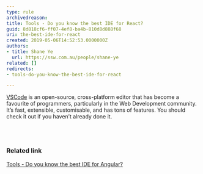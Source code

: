```yaml
---
type: rule
archivedreason: 
title: Tools - Do you know the best IDE for React?
guid: 8d818cf6-ff07-4ef8-ba4b-810d8d888f68
uri: the-best-ide-for-react
created: 2019-05-06T14:52:53.0000000Z
authors:
- title: Shane Ye
  url: https://ssw.com.au/people/shane-ye
related: []
redirects:
- tools-do-you-know-the-best-ide-for-react

---
```



<p class="ssw15-rteElement-P"><a href="https&#58;//code.visualstudio.com/">VSCode​</a>&#160;is an open-source, cross-platform editor that has become a favourite of programmers, particularly in the Web Development community. It’s fast, extensible, customisable, and has tons of features. You should check it out if you haven’t already done it.​​<br></p>
<br><excerpt class='endintro'></excerpt><br>
<h3 class="ssw15-rteElement-H3">Related link​<br></h3><p><a href=/how-to-get-your-machine-setup>Tools - Do you know the best IDE for Angular?</a><br></p>



